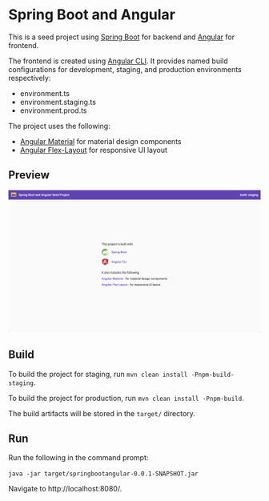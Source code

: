 # Spring Boot and Angular

This is a seed project using [Spring Boot](https://start.spring.io) for backend and [Angular](https://angular.io) for frontend.

The frontend is created using [Angular CLI](https://cli.angular.io).  It provides named build configurations for development, staging,
and production environments respectively:

- environment.ts
- environment.staging.ts
- environment.prod.ts

The project uses the following:

- [Angular Material](https://material.angular.io) for material design components
- [Angular Flex-Layout](https://github.com/angular/flex-layout) for responsive UI layout

## Preview
![Spring Boot and Angular Preview](ui/src/assets/preview.png)

## Build

To build the project for staging, run `mvn clean install -Pnpm-build-staging`.

To build the project for production, run `mvn clean install -Pnpm-build`.

The build artifacts will be stored in the `target/` directory.

## Run

Run the following in the command prompt:

`java -jar target/springbootangular-0.0.1-SNAPSHOT.jar`

Navigate to http://localhost:8080/.